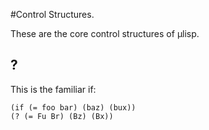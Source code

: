 #Control Structures.

These are the core control structures of µlisp. 

## ? 

This is the familiar if: 

    (if (= foo bar) (baz) (bux))
    (? (= Fu Br) (Bz) (Bx)) 	